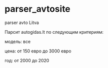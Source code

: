 # parser_avtosite
parser avto Litva

Парсит autogidas.lt по следующим критериям:

модель:
  все

цена: 
  от 150 евро
  до 3000 евро
 
год:
  от 2000
  до 2020
